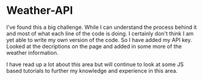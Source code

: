 # Weather-API

I've found this a big challenge. While I can understand the process behind it and most of what each line of the code is doing. I certainly don't think I am yet able to write my own version of the code. So I have added my API key. Looked at the decriptions on the page and added in some more of the weather information.

I have read up a lot about this area but will continue to look at some JS based tutorials to further my knowledge and experience in this area.
